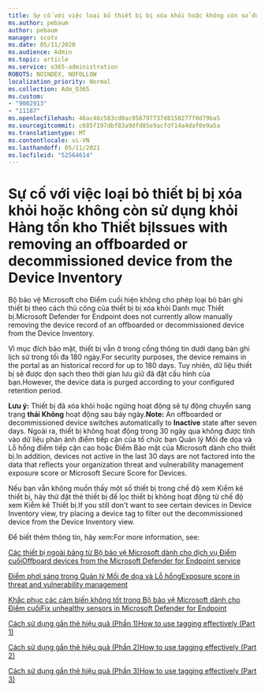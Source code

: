 ```yaml
---
title: Sự cố với việc loại bỏ thiết bị bị xóa khỏi hoặc không còn sử dụng khỏi Hàng tồn kho Thiết bị
ms.author: pebaum
author: pebaum
manager: scotv
ms.date: 05/11/2020
ms.audience: Admin
ms.topic: article
ms.service: o365-administration
ROBOTS: NOINDEX, NOFOLLOW
localization_priority: Normal
ms.collection: Adm_O365
ms.custom:
- "9002913"
- "11187"
ms.openlocfilehash: 46ac46c583cd0ac956797737d8150277f0d79ba5
ms.sourcegitcommit: c685f197dbf83a9dfd85e9acfdf14a4daf0e9a5a
ms.translationtype: MT
ms.contentlocale: vi-VN
ms.lasthandoff: 05/11/2021
ms.locfileid: "52564614"
---
```

# <a name="issues-with-removing-an-offboarded-or-decommissioned-device-from-the-device-inventory"></a><span data-ttu-id="e464f-102">Sự cố với việc loại bỏ thiết bị bị xóa khỏi hoặc không còn sử dụng khỏi Hàng tồn kho Thiết bị</span><span class="sxs-lookup"><span data-stu-id="e464f-102">Issues with removing an offboarded or decommissioned device from the Device Inventory</span></span>

<span data-ttu-id="e464f-103">Bộ bảo vệ Microsoft cho Điểm cuối hiện không cho phép loại bỏ bản ghi thiết bị theo cách thủ công của thiết bị bị xóa khỏi Danh mục Thiết bị.</span><span class="sxs-lookup"><span data-stu-id="e464f-103">Microsoft Defender for Endpoint does not currently allow manually removing the device record of an offboarded or decommissioned device from the Device Inventory.</span></span>

<span data-ttu-id="e464f-104">Vì mục đích bảo mật, thiết bị vẫn ở trong cổng thông tin dưới dạng bản ghi lịch sử trong tối đa 180 ngày.</span><span class="sxs-lookup"><span data-stu-id="e464f-104">For security purposes, the device remains in the portal as an historical record for up to 180 days.</span></span> <span data-ttu-id="e464f-105">Tuy nhiên, dữ liệu thiết bị sẽ được dọn sạch theo thời gian lưu giữ đã đặt cấu hình của bạn.</span><span class="sxs-lookup"><span data-stu-id="e464f-105">However, the device data is purged according to your configured retention period.</span></span>

<span data-ttu-id="e464f-106">**Lưu ý:** Thiết bị đã xóa khỏi hoặc ngừng hoạt động sẽ tự động chuyển sang trạng **thái Không** hoạt động sau bảy ngày.</span><span class="sxs-lookup"><span data-stu-id="e464f-106">**Note:** An offboarded or decommissioned device switches automatically to **Inactive** state after seven days.</span></span> <span data-ttu-id="e464f-107">Ngoài ra, thiết bị không hoạt động trong 30 ngày qua không được tính vào dữ liệu phản ánh điểm tiếp cận của tổ chức bạn Quản lý Mối đe dọa và Lỗ hổng điểm tiếp cận cao hoặc Điểm Bảo mật của Microsoft dành cho thiết bị.</span><span class="sxs-lookup"><span data-stu-id="e464f-107">In addition, devices not active in the last 30 days are not factored into the data that reflects your organization threat and vulnerability management exposure score or Microsoft Secure Score for Devices.</span></span>
 
<span data-ttu-id="e464f-108">Nếu bạn vẫn không muốn thấy một số thiết bị trong chế độ xem Kiểm kê thiết bị, hãy thử đặt thẻ thiết bị để lọc thiết bị không hoạt động từ chế độ xem Kiểm kê Thiết bị.</span><span class="sxs-lookup"><span data-stu-id="e464f-108">If you still don't want to see certain devices in Device Inventory view, try placing a device tag to filter out the decommissioned device from the Device Inventory view.</span></span>

<span data-ttu-id="e464f-109">Để biết thêm thông tin, hãy xem:</span><span class="sxs-lookup"><span data-stu-id="e464f-109">For more information, see:</span></span>

[<span data-ttu-id="e464f-110">Các thiết bị ngoài bảng từ Bộ bảo vệ Microsoft dành cho dịch vụ Điểm cuối</span><span class="sxs-lookup"><span data-stu-id="e464f-110">Offboard devices from the Microsoft Defender for Endpoint service</span></span>](/microsoft-365/security/defender-endpoint/offboard-machines.md)

[<span data-ttu-id="e464f-111">Điểm phơi sáng trong Quản lý Mối đe dọa và Lỗ hổng</span><span class="sxs-lookup"><span data-stu-id="e464f-111">Exposure score in threat and vulnerability management</span></span>](/microsoft-365/security/defender-endpoint/tvm-exposure-score.md)

[<span data-ttu-id="e464f-112">Khắc phục các cảm biến không tốt trong Bộ bảo vệ Microsoft dành cho Điểm cuối</span><span class="sxs-lookup"><span data-stu-id="e464f-112">Fix unhealthy sensors in Microsoft Defender for Endpoint</span></span>](/microsoft-365/security/defender-endpoint/fix-unhealthy-sensors#inactive-devices.md)

[<span data-ttu-id="e464f-113">Cách sử dụng gắn thẻ hiệu quả (Phần 1)</span><span class="sxs-lookup"><span data-stu-id="e464f-113">How to use tagging effectively (Part 1)</span></span>](https://techcommunity.microsoft.com/t5/microsoft-defender-for-endpoint/how-to-use-tagging-effectively-part-1/ba-p/1964058)

[<span data-ttu-id="e464f-114">Cách sử dụng gắn thẻ hiệu quả (Phần 2)</span><span class="sxs-lookup"><span data-stu-id="e464f-114">How to use tagging effectively (Part 2)</span></span>](https://techcommunity.microsoft.com/t5/microsoft-defender-for-endpoint/how-to-use-tagging-effectively-part-2/ba-p/1962008)

[<span data-ttu-id="e464f-115">Cách sử dụng gắn thẻ hiệu quả (Phần 3)</span><span class="sxs-lookup"><span data-stu-id="e464f-115">How to use tagging effectively (Part 3)</span></span>](https://techcommunity.microsoft.com/t5/microsoft-defender-for-endpoint/how-to-use-tagging-effectively-part-3/ba-p/1964073)




